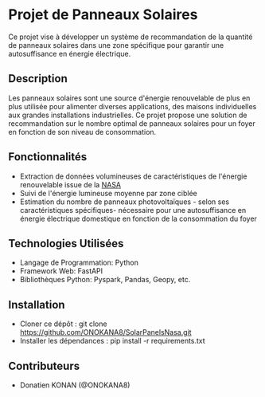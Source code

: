 # Projet de Panneaux Solaires
Ce projet vise à développer un système de recommandation de la quantité de panneaux solaires dans une zone spécifique 
pour garantir une autosuffisance en énergie électrique.

## Description
Les panneaux solaires sont une source d'énergie renouvelable de plus en plus utilisée pour alimenter diverses 
applications, des maisons individuelles aux grandes installations industrielles. Ce projet propose une solution de 
recommandation sur le nombre optimal de panneaux solaires pour un foyer en fonction de son niveau de consommation.

## Fonctionnalités
- Extraction de données volumineuses de caractéristiques de l'énergie renouvelable issue de la 
[NASA](https://power.larc.nasa.gov/)
- Suivi de l'énergie lumineuse moyenne par zone ciblée
- Estimation du nombre de panneaux photovoltaïques - selon ses caractéristiques spécifiques- nécessaire pour une
autosuffisance en énergie électrique domestique en fonction de la consommation du foyer

## Technologies Utilisées
- Langage de Programmation: Python 
- Framework Web: FastAPI
- Bibliothèques Python: Pyspark, Pandas, Geopy, etc.

## Installation
- Cloner ce dépôt : git clone https://github.com/ONOKANA8/SolarPanelsNasa.git
- Installer les dépendances : pip install -r requirements.txt

## Contributeurs
- Donatien KONAN (@ONOKANA8)
